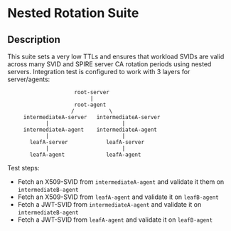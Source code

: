 # Nested Rotation Suite

## Description

This suite sets a very low TTLs and ensures that workload SVIDs are valid
across many SVID and SPIRE server CA rotation periods using nested servers.
Integration test is configured to work with 3 layers for server/agents:

                         root-server
                              |
                         root-agent
                        /           \
         intermediateA-server   intermediateA-server
                |                       |
         intermediateA-agent    intermediateA-agent
                |                       |
           leafA-server            leafA-server
                |                       |
           leafA-agent             leafA-agent

Test steps:

- Fetch an X509-SVID from `intermediateA-agent` and validate it them on `intermediateB-agent`
- Fetch an X509-SVID from `leafA-agent` and validate it on `leafB-agent`
- Fetch a JWT-SVID from `intermediateA-agent` and validate it on `intermediateB-agent`
- Fetch a JWT-SVID from `leafA-agent` and validate it on `leafB-agent`
